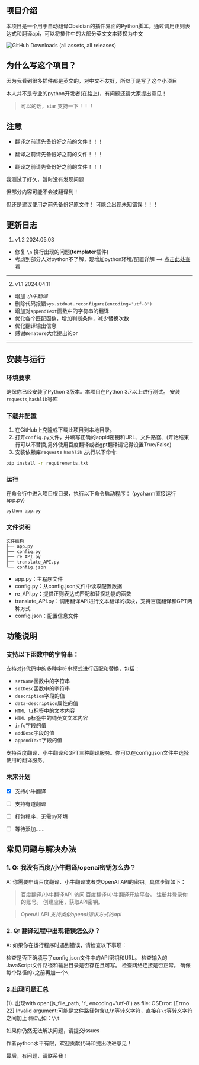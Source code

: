 ## 项目介绍

本项目是一个用于自动翻译Obsidian的插件界面的Python脚本。通过调用正则表达式和翻译api，可以将插件中的大部分英文文本转换为中文

![GitHub Downloads (all assets, all releases)](https://img.shields.io/github/downloads/mingchen666/translate-for-obsidian-plugins/total)
## 为什么写这个项目？

因为我看到很多插件都是英文的，对中文不友好，所以于是写了这个小项目

本人并不是专业的python开发者(在路上)，有问题还请大家提出意见！

> 可以的话，star 支持一下！！！

## 注意

- 翻译之前请先备份好之前的文件！！！

- 翻译之前请先备份好之前的文件！！！

- 翻译之前请先备份好之前的文件！！！

我测试了好久，暂时没有发现问题

但部分内容可能不会被翻译到！

但还是建议使用之前先备份好原文件！
可能会出现未知错误！！！

## 更新日志
1. v1.2    2024.05.03
- 修复 `\n` 换行出现的问题(**templater**插件)
- 考虑到部分人对python不了解，现增加python环境/配置详解 --> [点击此处查看](./python配置详解.md)

---
2. v1.1    2024.04.11
- 增加 *小牛翻译*
- 删除代码报错`sys.stdout.reconfigure(encoding='utf-8')`
- 增加对`appendText`函数中的字符串的翻译
- 优化各个匹配函数，增加判断条件，减少替换次数
- 优化翻译输出信息
- 感谢`Benature`大佬提出的pr
---

## 安装与运行

### 环境要求

确保你已经安装了Python 3版本。本项目在Python 3.7以上进行测试。
安装`requests`,`hashlib`等库

### 下载并配置

1. 在GitHub上克隆或下载此项目到本地目录。
2. 打开`config.py`文件，并填写正确的appid密钥和URL、文件路径、(开始结束行可以不替换,另外使用百度翻译或者gpt翻译请记得设置True/False)
3. 安装依赖库`requests`  `hashlib` ,执行以下命令:

```bash
pip install -r requirements.txt
```

### 运行

在命令行中进入项目根目录，执行以下命令启动程序：
(pycharm直接运行app.py)

```bash
python app.py
```

### 文件说明

```
文件结构
├── app.py
├── config.py
├── re_API.py
├── translate_API.py
└── config.json
```

- app.py：主程序文件
- config.py：从config.json文件中读取配置数据
- re_API.py：提供正则表达式匹配和替换功能的函数
- translate_API.py：调用翻译API进行文本翻译的模块，支持百度翻译和GPT两种方式
- config.json：配置信息文件
## 功能说明

### 支持以下函数中的字符串：
支持对js代码中的多种字符串模式进行匹配和替换，包括：
- `setName`函数中的字符串
- `setDesc`函数中的字符串
- `description`字段的值
- `data-description`属性的值
- `HTML li`标签中的文本内容
- `HTML p`标签中的纯英文文本内容
- `info`字段的值
- `addDesc`字段的值
- `appendText`字段的值

支持百度翻译，小牛翻译和GPT三种翻译服务。你可以在config.json文件中选择使用的翻译服务。

### 未来计划
- [x]  支持小牛翻译
- [ ] 支持有道翻译
- [ ] 打包程序，无需py环境
- [ ] 等待添加......


## 常见问题与解决办法
### 1. Q: 我没有百度/小牛翻译/openai密钥怎么办？

A: 你需要申请百度翻译、小牛翻译或者类OpenAI API的密钥。具体步骤如下：

>百度翻译/小牛翻译API
访问 百度翻译/小牛翻译开放平台。
注册并登录你的账号。
创建应用，获取API密钥。

>OpenAI API
*支持类似openai请求方式的api*
### 2. Q: 翻译过程中出现错误怎么办？

A: 如果你在运行程序时遇到错误，请检查以下事项：

检查是否正确填写了config.json文件中的API密钥和URL。
检查输入的JavaScript文件路径和输出目录是否存在且可写。
检查网络连接是否正常。
确保每个路径的`\`之前再加一个`\`

### 3.出现问题汇总
(1). 出现with open(js_file_path, 'r', encoding='utf-8') as file:
OSError: [Errno 22] Invalid argument:可能是文件路径包含\t,\n等转义字符，直接在`\t`等转义字符之间加上 `斜杠\`,如：` \\t `

如果你仍然无法解决问题，请提交issues

作者python水平有限，欢迎贡献代码和提出改进意见！ 

最后，有问题，请联系我！
